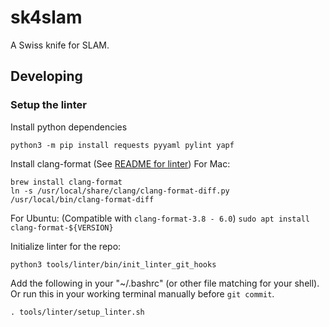 # sk4slam
A Swiss knife for SLAM.



## Developing

### Setup the linter


Install python dependencies
```
python3 -m pip install requests pyyaml pylint yapf
```


Install clang-format (See [README for linter](tools/linter/README.md))
For Mac: 
```
brew install clang-format
ln -s /usr/local/share/clang/clang-format-diff.py /usr/local/bin/clang-format-diff
```
For Ubuntu: (Compatible with ```clang-format-3.8 - 6.0```)
```sudo apt install clang-format-${VERSION}```


Initialize linter for the repo:
```
python3 tools/linter/bin/init_linter_git_hooks
```


Add the following in your "~/.bashrc" (or other file matching for your shell). Or run this in your working terminal manually before ```git commit```.
```
. tools/linter/setup_linter.sh
```
